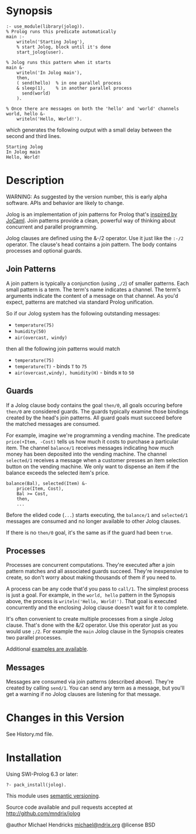 # Synopsis

    :- use_module(library(jolog)).
    % Prolog runs this predicate automatically
    main :-
        writeln('Starting Jolog'),
        % start Jolog, block until it's done
        start_jolog(user).

    % Jolog runs this pattern when it starts
    main &-
        writeln('In Jolog main'),
        then,
        ( send(hello)  % in one parallel process
        & sleep(1),    % in another parallel process
          send(world)
        ).

    % Once there are messages on both the 'hello' and 'world' channels
    world, hello &-
        writeln('Hello, World!').

which generates the following output with a small delay between the
second and third lines.

    Starting Jolog
    In Jolog main
    Hello, World!

# Description

WARNING: As suggested by the version number, this is early alpha software.
APIs and behavior are likely to change.

Jolog is an implementation of join patterns for Prolog that's
[inspired by JoCaml](http://jocaml.inria.fr/).  Join patterns provide
a clean, powerful way of thinking about concurrent and parallel
programming.

Jolog clauses are defined using the &-/2 operator.  Use it just like
the `:-/2` operator.  The clause's head contains a join pattern.  The
body contains processes and optional guards.

## Join Patterns

A join pattern is typically a conjunction (using `,/2`) of smaller
patterns.  Each small pattern is a term.  The term's name indicates a
channel.  The term's arguments indicate the content of a message on
that channel.  As you'd expect, patterns are matched via standard
Prolog unification.

So if our Jolog system has the following outstanding messages:

  * `temperature(75)`
  * `humidity(50)`
  * `air(overcast, windy)`

then all the following join patterns would match

  * `temperature(75)`
  * `temperature(T)` - binds `T` to `75`
  * `air(overcast,windy), humidity(H)` - binds `H` to `50`

## Guards

If a Jolog clause body contains the goal `then/0`, all goals occuring
before `then/0` are considered guards.  The guards typically examine
those bindings created by the head's join patterns.  All guard goals
must succeed before the matched messages are consumed.

For example, imagine we're programming a vending machine.  The
predicate `price(+Item, -Cost)` tells us how much it costs to purchase
a particular item.  The channel `balance/1` receives messages
indicating how much money has been deposited into the vending machine.
The channel `selected/1` receives a message when a customer presses an
item selection button on the vending machine.  We only want to
dispense an item if the balance exceeds the selected item's price.

    balance(Bal), selected(Item) &-
        price(Item, Cost),
        Bal >= Cost,
        then,
        ...

Before the elided code (`...`) starts executing, the `balance/1` and
`selected/1` messages are consumed and no longer available to other
Jolog clauses.

If there is no `then/0` goal, it's the same as if the guard had been
`true`.

## Processes

Processes are concurrent computations.  They're executed after a join
pattern matches and all associated guards succeed.  They're
inexpensive to create, so don't worry about making thousands of them
if you need to.

A process can be any code that'd you pass to `call/1`.  The simplest
process is just a goal.  For example, in the `world, hello` pattern in
the Synopsis above, the process is `writeln('Hello, World!')`.  That
goal is executed concurrently and the enclosing Jolog clause doesn't
wait for it to complete.

It's often convenient to create multiple processes from a single Jolog
clause.  That's done with the &/2 operator.  Use this operator just
as you would use `;/2`.  For example the `main` Jolog clause in the
Synopsis creates two parallel processes.

Additional [examples are
available](https://github.com/mndrix/jolog/tree/master/examples).

## Messages

Messages are consumed via join patterns (described above).  They're
created by calling `send/1`.  You can send any term as a message, but
you'll get a warning if no Jolog clauses are listening for that
message.

# Changes in this Version

See History.md file.

# Installation

Using SWI-Prolog 6.3 or later:

    ?- pack_install(jolog).

This module uses [semantic versioning](http://semver.org/).

Source code available and pull requests accepted at
http://github.com/mndrix/jolog

@author Michael Hendricks <michael@ndrix.org>
@license BSD
